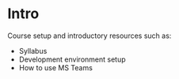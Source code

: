 # Intro
Course setup and introductory resources such as:

* Syllabus
* Development environment setup
* How to use MS Teams

